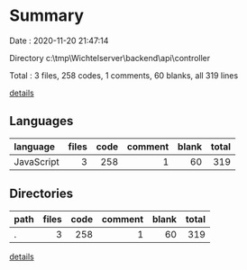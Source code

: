 # Summary

Date : 2020-11-20 21:47:14

Directory c:\tmp\Wichtelserver\backend\api\controller

Total : 3 files,  258 codes, 1 comments, 60 blanks, all 319 lines

[details](details.md)

## Languages
| language | files | code | comment | blank | total |
| :--- | ---: | ---: | ---: | ---: | ---: |
| JavaScript | 3 | 258 | 1 | 60 | 319 |

## Directories
| path | files | code | comment | blank | total |
| :--- | ---: | ---: | ---: | ---: | ---: |
| . | 3 | 258 | 1 | 60 | 319 |

[details](details.md)